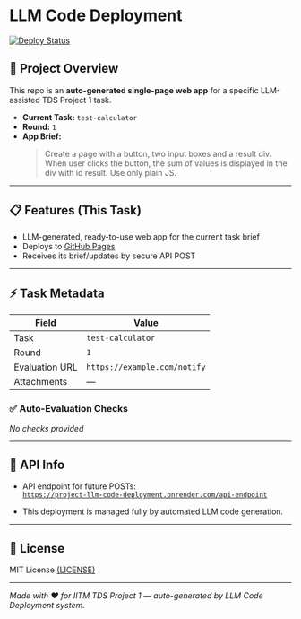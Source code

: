 # LLM Code Deployment

[![Deploy Status](https://img.shields.io/badge/deploy-on--render-brightgreen)](https://project-llm-code-deployment.onrender.com/api-endpoint)

## 🚀 Project Overview

This repo is an **auto-generated single-page web app** for a specific LLM-assisted TDS Project 1 task.

- **Current Task:** `test-calculator`
- **Round:** `1`
- **App Brief:**  
  > Create a page with a button, two input boxes and a result div. When user clicks the button, the sum of values is displayed in the div with id result. Use only plain JS.

---

## 📋 Features (This Task)

- LLM-generated, ready-to-use web app for the current task brief
- Deploys to [GitHub Pages](https://ajmalmiitm.github.io/Project-LLM-Code-Deployment/)
- Receives its brief/updates by secure API POST

---

## ⚡ Task Metadata

| Field         | Value                        |
|---------------|-----------------------------|
| Task          | `test-calculator`                    |
| Round         | `1`               |
| Evaluation URL| `https://example.com/notify`          |
| Attachments   | — |

### ✅ Auto-Evaluation Checks

_No checks provided_

---

## 📜 API Info

- API endpoint for future POSTs:  
  [`https://project-llm-code-deployment.onrender.com/api-endpoint`](https://project-llm-code-deployment.onrender.com/api-endpoint)

- This deployment is managed fully by automated LLM code generation.

---

## 📝 License

MIT License [(LICENSE)](LICENSE)

---

_Made with ❤️ for IITM TDS Project 1 — auto-generated by LLM Code Deployment system._
